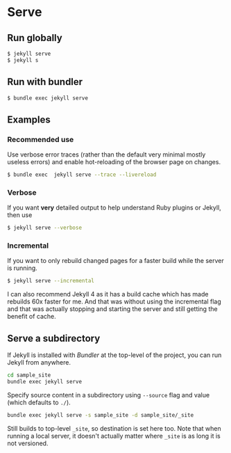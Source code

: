 # Serve


## Run globally

```sh
$ jekyll serve
$ jekyll s
```


## Run with bundler

```sh
$ bundle exec jekyll serve
```


## Examples

### Recommended use

Use verbose error traces (rather than the default very minimal mostly useless errors) and enable hot-reloading of the browser page on changes.

```sh
$ bundle exec  jekyll serve --trace --livereload
```

### Verbose

If you want **very** detailed output to help understand Ruby plugins or Jekyll, then use

```sh
$ jekyll serve --verbose
```

### Incremental

If you want to only rebuild changed pages for a faster build while the server is running.

```sh
$ jekyll serve --incremental
```

I can also recommend Jekyll 4 as it has a build cache which has made rebuilds 60x faster for me. And that was without using the incremental flag and that was actually stopping and starting the server and still getting the benefit of cache.


## Serve a subdirectory

If Jekyll is installed with _Bundler_ at the top-level of the project, you can run Jekyll from anywhere.

```sh
cd sample_site
bundle exec jekyll serve
```

Specify source content in a subdirectory using `--source` flag  and value (which defaults to `./`).

```sh
bundle exec jekyll serve -s sample_site -d sample_site/_site
```

Still builds to top-level `_site`, so destination is set here too. Note that when running a local server, it doesn't actually matter where `_site` is as long it is not versioned.
